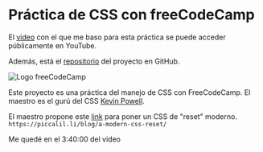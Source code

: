 # Práctica de CSS con freeCodeCamp

El [video](https://youtu.be/lRaL-8qZ0mM) con el que me baso para esta práctica se puede acceder públicamente en YouTube.

Además, está el [repositorio](https://github.com/kevin-powell/space-tourism) del proyecto en GitHub.

![Logo freeCodeCamp](https://upload.wikimedia.org/wikipedia/commons/3/39/FreeCodeCamp_logo.png)

Este proyecto es una práctica del manejo de CSS con FreeCodeCamp. El maestro es el gurú del CSS [Kevin Powell](https://www.youtube.com/kepowob).


El maestro propone este [link](https://piccalil.li/blog/a-modern-css-reset/) para poner un CSS de "reset" moderno.
`https://piccalil.li/blog/a-modern-css-reset/`

Me quedé en el 3:40:00 del video